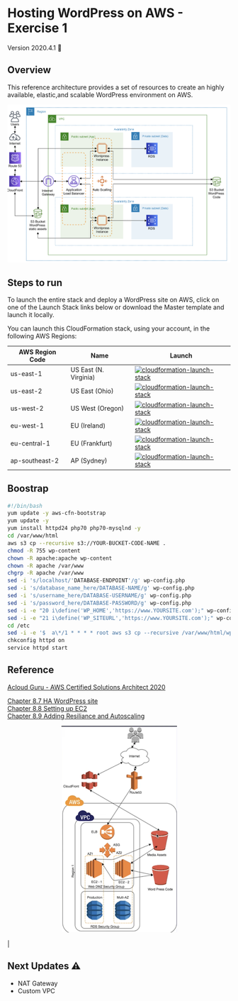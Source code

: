 # Hosting WordPress on AWS - Exercise 1

Version 2020.4.1 :satellite:

## Overview

This reference architecture provides a set of resources to create an highly available, elastic,and scalable WordPress environment on AWS.

<p align="center">
  <img src="images/aws-architecture.png?style=centerme" alt="Architecure Overview">
</p>



## Steps to run

To launch the entire stack and deploy a WordPress site on AWS, click on one of the Launch Stack links below or download the Master template and launch it locally.

You can launch this CloudFormation stack, using your account, in the following AWS Regions:

| AWS Region Code | Name | Launch |
| --- | --- | ---
| us-east-1 |US East (N. Virginia)| [![cloudformation-launch-stack](images/launch-stack.png)](https://console.aws.amazon.com/cloudformation/home?region=us-east-1#/stacks/new?stackName=WordPress&templateURL=https://luizfel-templates.s3.amazonaws.com/Wordpress/02-WP-SG-RDS-EFS-S3-ELB-CF-ASG.yaml) |
| us-east-2 |US East (Ohio)| [![cloudformation-launch-stack](images/launch-stack.png)](https://console.aws.amazon.com/cloudformation/home?region=us-east-2#/stacks/new?stackName=WordPress&templateURL=https://luizfel-templates.s3.amazonaws.com/Wordpress/02-WP-SG-RDS-EFS-S3-ELB-CF-ASG.yaml) |
| us-west-2 |US West (Oregon)| [![cloudformation-launch-stack](images/launch-stack.png)](https://console.aws.amazon.com/cloudformation/home?region=us-west-2#/stacks/new?stackName=WordPress&templateURL=https://luizfel-templates.s3.amazonaws.com/Wordpress/02-WP-SG-RDS-EFS-S3-ELB-CF-ASG.yaml) |
| eu-west-1 |EU (Ireland)| [![cloudformation-launch-stack](images/launch-stack.png)](https://console.aws.amazon.com/cloudformation/home?region=eu-west-1#/stacks/new?stackName=WordPress&templateURL=https://luizfel-templates.s3.amazonaws.com/Wordpress/02-WP-SG-RDS-EFS-S3-ELB-CF-ASG.yaml) |
| eu-central-1 |EU (Frankfurt)| [![cloudformation-launch-stack](images/launch-stack.png)](https://console.aws.amazon.com/cloudformation/home?region=eu-central-1#/stacks/new?stackName=WordPress&templateURL=https://luizfel-templates.s3.amazonaws.com/Wordpress/02-WP-SG-RDS-EFS-S3-ELB-CF-ASG.yaml) |
| ap-southeast-2 |AP (Sydney)| [![cloudformation-launch-stack](images/launch-stack.png)](https://console.aws.amazon.com/cloudformation/home?region=ap-southeast-2#/stacks/new?stackName=WordPress&templateURL=https://luizfel-templates.s3.amazonaws.com/Wordpress/02-WP-SG-RDS-EFS-S3-ELB-CF-ASG.yaml) |

## Boostrap
```bash
#!/bin/bash
yum update -y aws-cfn-bootstrap
yum update -y
yum install httpd24 php70 php70-mysqlnd -y
cd /var/www/html
aws s3 cp --recursive s3://YOUR-BUCKET-CODE-NAME . 
chmod -R 755 wp-content
chown -R apache:apache wp-content
chown -R apache /var/www
chgrp -R apache /var/www
sed -i 's/localhost/'DATABASE-ENDPOINT'/g' wp-config.php
sed -i 's/database_name_here/DATABASE-NAME/g' wp-config.php
sed -i 's/username_here/DATABASE-USERNAME/g' wp-config.php
sed -i 's/password_here/DATABASE-PASSWORD/g' wp-config.php
sed -i -e "20 i\define('WP_HOME','https://www.YOURSITE.com');" wp-config.php
sed -i -e "21 i\define('WP_SITEURL','https://www.YOURSITE.com');" wp-config.php
cd /etc
sed -i -e '$  a\*/1 * * * * root aws s3 cp --recursive /var/www/html/wp-content/uploads s3://YOUR-BUCKET-NAME/wp-content/uploads' crontab
chkconfig httpd on
service httpd start
```

## Reference

[Acloud Guru - AWS Certified Solutions Architect 2020](https://acloud.guru/learn/aws-certified-solutions-architect-associate)


[Chapter 8.7 HA WordPress site](https://acloud.guru/course/aws-certified-solutions-architect-associate/learn/ha-architecture/wp-site/watch?_ga=2.214962583.1416554729.1586473598-61654316.1571827724)<br>
[Chapter 8.8 Setting up EC2](https://acloud.guru/course/aws-certified-solutions-architect-associate/learn/ha-architecture/ec2-setup/watch?_ga=2.214962583.1416554729.1586473598-61654316.1571827724)<br>
[Chapter 8.9 Adding Resiliance and Autoscaling](https://acloud.guru/course/aws-certified-solutions-architect-associate/learn/ha-architecture/resilience-as/watch?_ga=2.214962583.1416554729.1586473598-61654316.1571827724)
<p align="center">
  <img src="images/acloud-guru-ha-wordpress-site.png?style=centerme" alt="Acloud diagram">
</p>|

## Next Updates :warning:

* NAT Gateway
* Custom VPC
